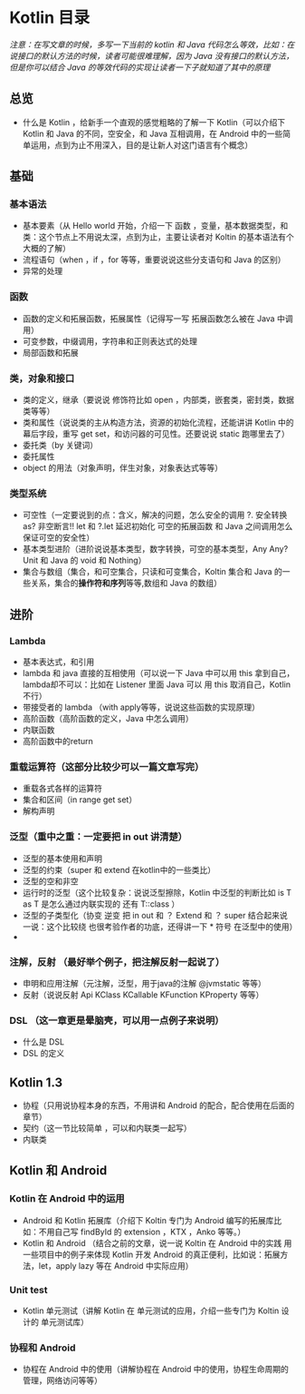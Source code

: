 # Kotlin 目录
_注意：在写文章的时候，多写一下当前的 kotlin 和 Java 代码怎么等效，比如：在说接口的默认方法的时候，读者可能很难理解，因为 Java 没有接口的默认方法，但是你可以结合 Java 的等效代码的实现让读者一下子就知道了其中的原理_

## 总览
* 什么是 Kotlin ，给新手一个直观的感觉粗略的了解一下 Kotlin（可以介绍下 Kotlin 和 Java 的不同，空安全，和 Java 互相调用，在 Android 中的一些简单运用，点到为止不用深入，目的是让新人对这门语言有个概念）

## 基础
### 基本语法
* 基本要素（从 Hello world  开始，介绍一下 函数 ，变量，基本数据类型，和类：这个节点上不用说太深，点到为止，主要让读者对 Koltin 的基本语法有个大概的了解）
* 流程语句（when ，if ，for 等等，重要说说这些分支语句和 Java 的区别）
* 异常的处理
### 函数
* 函数的定义和拓展函数，拓展属性（记得写一写 拓展函数怎么被在 Java 中调用）
* 可变参数，中缀调用，字符串和正则表达式的处理
* 局部函数和拓展
### 类，对象和接口
* 类的定义，继承（要说说 修饰符比如 open ，内部类，嵌套类，密封类，数据类等等）
* 类和属性（说说类的主从构造方法，资源的初始化流程，还能讲讲 Kotlin 中的幕后字段，重写 get set，和访问器的可见性。还要说说 static 跑哪里去了）
* 委托类（by 关键词）
* 委托属性
* object 的用法（对象声明，伴生对象，对象表达式等等）
### 类型系统
* 可空性（一定要说到的点：含义，解决的问题，怎么安全的调用 ?. 安全转换 as? 非空断言!!  let 和 ?.let  延迟初始化  可空的拓展函数  和 Java 之间调用怎么保证可空的安全性）
* 基本类型进阶（进阶说说基本类型，数字转换，可空的基本类型，Any Any?  Unit 和 Java 的 void 和 Nothing）
* 集合与数组（集合，和可空集合，只读和可变集合，Koltin 集合和 Java 的一些关系，集合的**操作符和序列**等等,数组和 Java 的数组）

## 进阶
### Lambda 
* 基本表达式，和引用
* lambda 和 java 直接的互相使用（可以说一下 Java 中可以用 this 拿到自己，lambda却不可以：比如在 Listener 里面 Java 可以 用 this 取消自己，Kotlin 不行）
* 带接受者的 lambda （with apply等等，说说这些函数的实现原理）
* 高阶函数（高阶函数的定义，Java 中怎么调用）
* 内联函数
* 高阶函数中的return

### 重载运算符（这部分比较少可以一篇文章写完）
* 重载各式各样的运算符
* 集合和区间（in range get set）
* 解构声明

### 泛型（重中之重：一定要把 in out 讲清楚）
* 泛型的基本使用和声明
* 泛型的约束（super 和 extend 在kotlin中的一些类比）
* 泛型的空和非空
* 运行时的泛型（这个比较复杂：说说泛型擦除，Kotlin 中泛型的判断比如 is T  as T 是怎么通过内联实现的 还有  T::class ）
* 泛型的子类型化（协变 逆变 把 in out 和 ？ Extend 和 ？ super 结合起来说一说：这个比较绕 也很考验作者的功底，还得讲一下 * 符号 在泛型中的使用）
*
### 注解，反射 （最好举个例子，把注解反射一起说了）
* 申明和应用注解（元注解，泛型，用于java的注解 @jvmstatic 等等）
* 反射（说说反射 Api KClass KCallable KFunction KProperty 等等）

### DSL （这一章更是晕脑壳，可以用一点例子来说明）
* 什么是 DSL 
* DSL 的定义

## Kotlin 1.3
* 协程（只用说协程本身的东西，不用讲和 Android 的配合，配合使用在后面的章节）
* 契约（这一节比较简单 ，可以和内联类一起写）
* 内联类

## Kotlin 和 Android
### Kotlin 在 Android 中的运用
* Android 和 Kotlin 拓展库（介绍下 Koltin 专门为 Android 编写的拓展库比如：不用自己写 findById 的 extension ，KTX ，Anko 等等。）
* Kotlin 和 Android （结合之前的文章，说一说 Koltin 在 Android 中的实践 用一些项目中的例子来体现 Kotlin 开发 Android 的真正便利，比如说：拓展方法，let，apply lazy 等在 Android 中实际应用）
### Unit test
* Kotlin 单元测试（讲解 Kotlin 在 单元测试的应用，介绍一些专门为 Koltin 设计的 单元测试库）
### 协程和 Android 
* 协程在 Android 中的使用（讲解协程在 Android 中的使用，协程生命周期的管理，网络访问等等）

